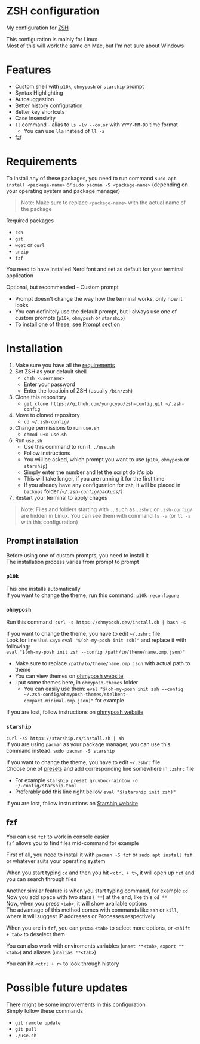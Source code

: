 # ZSH configuration
My configuration for [ZSH](https://en.wikipedia.org/wiki/Z_shell)  

This configuration is mainly for Linux  
Most of this will work the same on Mac, but I'm not sure about Windows  

# Features
- Custom shell with `p10k`, `ohmyposh` or `starship` prompt
- Syntax Highlighting
- Autosuggestion
- Better history configuration
- Better key shortcuts
- Case insensivity
- `ll` command - alias to `ls -lv --color` with `YYYY-MM-DD` time format
    - You can use `lla` instead of `ll -a`
- fzf

# Requirements
To install any of these packages, you need to run command `sudo apt install <package-name>` or `sudo pacman -S <package-name>` (depending on your operating system and package manager)  
> Note: Make sure to replace `<package-name>` with the actual name of the package  

Required packages  
- `zsh`
- `git`
- `wget` or `curl`
- `unzip`
- `fzf`

You need to have installed Nerd font and set as default for your terminal application  

Optional, but recommended - Custom prompt  
- Prompt doesn't change the way how the terminal works, only how it looks  
- You can definitely use the default prompt, but I always use one of custom prompts (`p10k`, `ohmyposh` or `starship`) 
- To install one of these, see [Prompt section](#Prompt%20installation)

# Installation
1. Make sure you have all the [requirements](#Requirements)  
2. Set ZSH as your default shell  
    - `chsh <username>`
    - Enter your password
    - Enter the locatioin of ZSH (usually `/bin/zsh`)
3. Clone this repository  
    - `git clone https://github.com/yungcypo/zsh-config.git ~/.zsh-config`
4. Move to cloned repository
    - `cd ~/.zsh-config/`
5. Change permissions to run `use.sh`  
    - `chmod u+x use.sh`
6. Run `use.sh`
    - Use this command to run it: `./use.sh`
    - Follow instructions
    - You will be asked, which prompt you want to use (`p10k`, `ohmyposh` or `starship`)  
    - Simply enter the number and let the script do it's job  
    - This will take longer, if you are running it for the first time  
    - If you already have any configuration for `zsh`, it will be placed in `backups` folder *(`~/.zsh-config/backups/`)*
7. Restart your terminal to apply chages

> Note: Files and folders starting with `.`, such as `.zshrc` or `.zsh-config/` are hidden in Linux. You can see them with command `ls -a` (or `ll -a` with this configuration)


## Prompt installation
Before using one of custom prompts, you need to install it  
The installation process varies from prompt to prompt  

### `p10k`
This one installs automatically  
If you want to change the theme, run this command: `p10k reconfigure`

### `ohmyposh`
Run this command: `curl -s https://ohmyposh.dev/install.sh | bash -s`  

If you want to change the theme, you have to edit `~/.zshrc` file  
Look for line that says `eval "$(oh-my-posh init zsh)"` and replace it with following:  
`eval "$(oh-my-posh init zsh --config /path/to/theme/name.omp.json)"`
- Make sure to replace `/path/to/theme/name.omp.json` with actual path to theme  
- You can view themes on [ohmyposh website](https://ohmyposh.dev/docs/themes)  
- I put some themes here, in `ohmyposh-themes` folder
    - You can easily use them: `eval "$(oh-my-posh init zsh --config ~/.zsh-config/ohmyposh-themes/stelbent-compact.minimal.omp.json)"` for example  

If you are lost, follow instructions on [ohmyposh website](https://ohmyposh.dev/docs/installation/customize)

### `starship`
`curl -sS https://starship.rs/install.sh | sh`  
If you are using `pacman` as your package manager, you can use this command instead: `sudo pacman -S starship`

If you want to change the theme, you have to edit `~/.zshrc` file  
Choose one of [presets](https://starship.rs/presets/#nerd-font-symbols) and add corresponding line somewhere in `.zshrc` file
- For example `starship preset gruvbox-rainbow -o ~/.config/starship.toml`
- Preferably add this line right bellow `eval "$(starship init zsh)"`  

If you are lost, follow instructions on [Starship website](https://starship.rs/)


## fzf
You can use `fzf` to work in console easier  
`fzf` allows you to find files mid-command for example  

First of all, you need to install it with `pacman -S fzf` or `sudo apt install fzf` or whatever suits your operating system  

When you start typing `cd` and then you hit `<ctrl + t>`, it will open up `fzf` and you can search through files  

Another similar feature is when you start typing command, for example `cd`  
Now you add space with two stars (` **`) at the end, like this `cd **`  
Now, when you press `<tab>`, it will show available options  
The advantage of this method comes with commands like `ssh` or `kill`, where it will suggest IP addresses or Processes respectively  

When you are in `fzf`, you can press `<tab>` to select more options, or `<shift + tab>` to deselect them  

You can also work with enviroments variables (`unset **<tab>`, `export **<tab>`) and aliases (`unalias **<tab>`)

You can hit `<ctrl + r>` to look through history  

# Possible future updates
There might be some improvements in this configuration  
Simply follow these commands  
- `git remote update`
- `git pull`
- `./use.sh`

